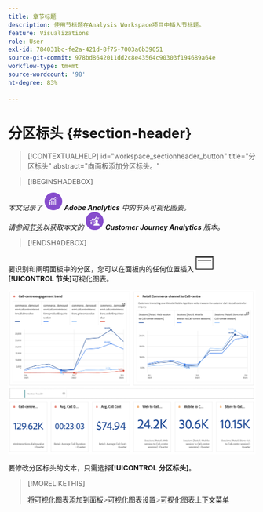 ```yaml
---
title: 章节标题
description: 使用节标题在Analysis Workspace项目中插入节标题。
feature: Visualizations
role: User
exl-id: 784031bc-fe2a-421d-8f75-7003a6b39051
source-git-commit: 978bd8642011dd2c8e43564c90303f194689a64e
workflow-type: tm+mt
source-wordcount: '98'
ht-degree: 83%

---
```


# 分区标头 {#section-header}

<!-- markdownlint-disable MD034 -->

>[!CONTEXTUALHELP]
>id="workspace_sectionheader_button"
>title="分区标头"
>abstract="向面板添加分区标头。"

<!-- markdownlint-enable MD034 -->

>[!BEGINSHADEBOX]


_本文记录了_ ![AdobeAnalytics](/help/assets/icons/AdobeAnalytics.svg) _&#x200B;**Adobe Analytics** 中的节头可视化图表。_<br/>_请参阅[节头](https://experienceleague.adobe.com/zh-hans/docs/analytics-platform/using/cja-workspace/visualizations/section-header)以获取本文的_ ![CustomerJourneyAnalytics](/help/assets/icons/CustomerJourneyAnalytics.svg) _&#x200B;**Customer Journey Analytics** 版本。_

>[!ENDSHADEBOX]


要识别和阐明面板中的分区，您可以在面板内的任何位置插入 ![PageRule](/help/assets/icons/PageRule.svg) **[!UICONTROL 节头]**&#x200B;可视化图表。

![分区标头](/help/analyze/analysis-workspace/visualizations/assets/section-header.png)

要修改分区标头的文本，只需选择&#x200B;**[!UICONTROL 分区标头]**。


>[!MORELIKETHIS]
>
>[将可视化图表添加到面板](/help/analyze/analysis-workspace/visualizations/freeform-analysis-visualizations.md#add-visualizations-to-a-panel)
>&#x200B;>[可视化图表设置](/help/analyze/analysis-workspace/visualizations/freeform-analysis-visualizations.md#settings)
>&#x200B;>[可视化图表上下文菜单](/help/analyze/analysis-workspace/visualizations/freeform-analysis-visualizations.md#context-menu)
>
